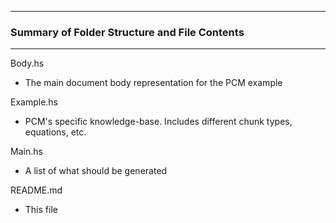 --------------------------------------------------
### Summary of Folder Structure and File Contents
--------------------------------------------------

Body.hs
  - The main document body representation for the PCM example
  
Example.hs
  - PCM's specific knowledge-base. Includes different chunk types, 
    equations, etc.
  
Main.hs 
  - A list of what should be generated
  
README.md
  - This file

